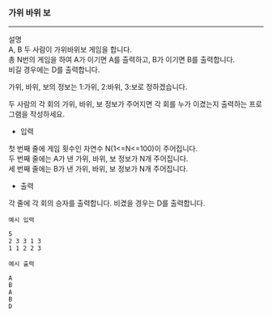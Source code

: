 ### 가위 바위 보

---
설명 <br>
A, B 두 사람이 가위바위보 게임을 합니다.<br>
총 N번의 게임을 하여 A가 이기면 A를 출력하고, B가 이기면 B를 출력합니다.<br>
비길 경우에는 D를 출력합니다.

가위, 바위, 보의 정보는 1:가위, 2:바위, 3:보로 정하겠습니다.<br>

두 사람의 각 회의 가위, 바위, 보 정보가 주어지면 각 회를 누가 이겼는지 출력하는 프로그램을 작성하세요.


- 입력

첫 번째 줄에 게임 횟수인 자연수 N(1<=N<=100)이 주어집니다.<br>
두 번째 줄에는 A가 낸 가위, 바위, 보 정보가 N개 주어집니다.<br>
세 번째 줄에는 B가 낸 가위, 바위, 보 정보가 N개 주어집니다.

- 출력

각 줄에 각 회의 승자를 출력합니다. 비겼을 경우는 D를 출력합니다.

```
예시 입력

5
2 3 3 1 3
1 1 2 2 3
```

```
예시 출력

A
B
A
B
D
```